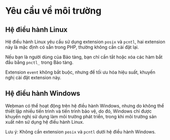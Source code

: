 # Yêu cầu về môi trường

## Hệ điều hành Linux
Hệ điều hành Linux yêu cầu sử dụng extension `posix` và `pcntl`, hai extension này là mặc định có sẵn trong PHP, thường không cần cài đặt lại.

Nếu bạn là người dùng của Bảo tàng, bạn chỉ cần tắt hoặc xóa các hàm bắt đầu bằng `pnctl_` trong Bảo tàng.

Extension `event` không bắt buộc, nhưng để tối ưu hóa hiệu suất, khuyến nghị cài đặt extension này.

## Hệ điều hành Windows
Webman có thể hoạt động trên hệ điều hành Windows, nhưng do không thể thiết lập nhiều tiến trình và tiến trình bảo vệ, do đó, Windows chỉ được khuyến nghị sử dụng làm môi trường phát triển, trong khi môi trường sản xuất nên sử dụng hệ điều hành Linux.

Lưu ý: Không cần extension `posix` và `pcntl` dưới hệ điều hành Windows.
